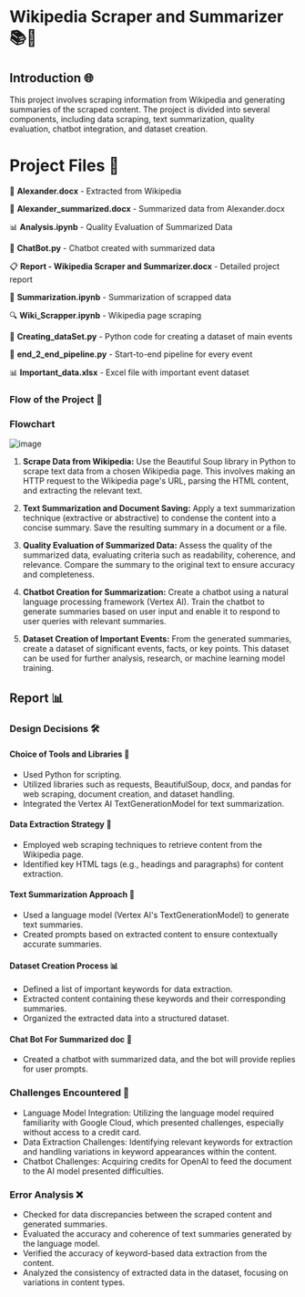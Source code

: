 # Wikipedia Scraper and Summarizer 📚📝
## Introduction 🌐

This project involves scraping information from Wikipedia and generating summaries of the scraped content. The project is divided into several components, including data scraping, text summarization, quality evaluation, chatbot integration, and dataset creation.


# Project Files 📂

📄 **Alexander.docx** - Extracted from Wikipedia

📄 **Alexander_summarized.docx** - Summarized data from Alexander.docx

📊 **Analysis.ipynb** - Quality Evaluation of Summarized Data

🤖 **ChatBot.py** - Chatbot created with summarized data

📋 **Report - Wikipedia Scraper and Summarizer.docx** - Detailed project report

📄 **Summarization.ipynb** - Summarization of scrapped data

🔍 **Wiki_Scrapper.ipynb** - Wikipedia page scraping

📝 **Creating_dataSet.py** - Python code for creating a dataset of main events

🚀 **end_2_end_pipeline.py** - Start-to-end pipeline for every event

📊 **Important_data.xlsx** - Excel file with important event dataset


### Flow of the Project 🚀

### Flowchart

![image](https://github.com/DruvaSadvik/Wikipedia-Scraper-and-Summarizer/assets/113775020/4ed2ccf4-5659-496c-9d7a-768d1a5b995a)

1. **Scrape Data from Wikipedia:** Use the Beautiful Soup library in Python to scrape text data from a chosen Wikipedia page. This involves making an HTTP request to the Wikipedia page's URL, parsing the HTML content, and extracting the relevant text.

2. **Text Summarization and Document Saving:** Apply a text summarization technique (extractive or abstractive) to condense the content into a concise summary. Save the resulting summary in a document or a file.

3. **Quality Evaluation of Summarized Data:** Assess the quality of the summarized data, evaluating criteria such as readability, coherence, and relevance. Compare the summary to the original text to ensure accuracy and completeness.

4. **Chatbot Creation for Summarization:** Create a chatbot using a natural language processing framework (Vertex AI). Train the chatbot to generate summaries based on user input and enable it to respond to user queries with relevant summaries.

5. **Dataset Creation of Important Events:** From the generated summaries, create a dataset of significant events, facts, or key points. This dataset can be used for further analysis, research, or machine learning model training.

## Report 📊

### Design Decisions 🛠️

#### Choice of Tools and Libraries 🧰

- Used Python for scripting.
- Utilized libraries such as requests, BeautifulSoup, docx, and pandas for web scraping, document creation, and dataset handling.
- Integrated the Vertex AI TextGenerationModel for text summarization.

#### Data Extraction Strategy 📜

- Employed web scraping techniques to retrieve content from the Wikipedia page.
- Identified key HTML tags (e.g., headings and paragraphs) for content extraction.

#### Text Summarization Approach 📃

- Used a language model (Vertex AI's TextGenerationModel) to generate text summaries.
- Created prompts based on extracted content to ensure contextually accurate summaries.

#### Dataset Creation Process 📊

- Defined a list of important keywords for data extraction.
- Extracted content containing these keywords and their corresponding summaries.
- Organized the extracted data into a structured dataset.

#### Chat Bot For Summarized doc 🤖

- Created a chatbot with summarized data, and the bot will provide replies for user prompts.

### Challenges Encountered 🧩

- Language Model Integration: Utilizing the language model required familiarity with Google Cloud, which presented challenges, especially without access to a credit card.
- Data Extraction Challenges: Identifying relevant keywords for extraction and handling variations in keyword appearances within the content.
- Chatbot Challenges: Acquiring credits for OpenAI to feed the document to the AI model presented difficulties.

### Error Analysis ❌

- Checked for data discrepancies between the scraped content and generated summaries.
- Evaluated the accuracy and coherence of text summaries generated by the language model.
- Verified the accuracy of keyword-based data extraction from the content.
- Analyzed the consistency of extracted data in the dataset, focusing on variations in content types.
